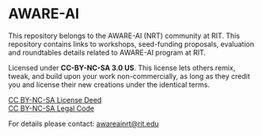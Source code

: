 # AWARE-AI
This repository belongs to the AWARE-AI (NRT) community at RIT. This repository contains links to workshops, seed-funding proposals, evaluation and roundtables details related to AWARE-AI program at RIT.

Licensed under **CC-BY-NC-SA 3.0 US**. This license lets others remix, tweak, and build upon your work non-commercially, as long as they credit you and license their new creations under the identical terms.

[CC BY-NC-SA License Deed](https://creativecommons.org/licenses/by-nc-sa/3.0/) <br /> 
[CC BY-NC-SA Legal Code](https://creativecommons.org/licenses/by-nc-sa/3.0/legalcode)

For details please contact: <awareainrt@rit.edu>
